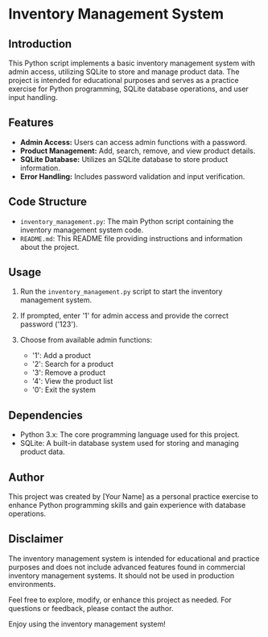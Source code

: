 # Inventory Management System

## Introduction

This Python script implements a basic inventory management system with admin access, utilizing SQLite to store and manage product data. The project is intended for educational purposes and serves as a practice exercise for Python programming, SQLite database operations, and user input handling.

## Features

- **Admin Access:** Users can access admin functions with a password.
- **Product Management:** Add, search, remove, and view product details.
- **SQLite Database:** Utilizes an SQLite database to store product information.
- **Error Handling:** Includes password validation and input verification.

## Code Structure

- `inventory_management.py`: The main Python script containing the inventory management system code.
- `README.md`: This README file providing instructions and information about the project.

## Usage

1. Run the `inventory_management.py` script to start the inventory management system.

2. If prompted, enter '1' for admin access and provide the correct password ('123').

3. Choose from available admin functions:
    - '1': Add a product
    - '2': Search for a product
    - '3': Remove a product
    - '4': View the product list
    - '0': Exit the system

## Dependencies

- Python 3.x: The core programming language used for this project.
- SQLite: A built-in database system used for storing and managing product data.

## Author

This project was created by [Your Name] as a personal practice exercise to enhance Python programming skills and gain experience with database operations.

## Disclaimer

The inventory management system is intended for educational and practice purposes and does not include advanced features found in commercial inventory management systems. It should not be used in production environments.

Feel free to explore, modify, or enhance this project as needed. For questions or feedback, please contact the author.

Enjoy using the inventory management system!
